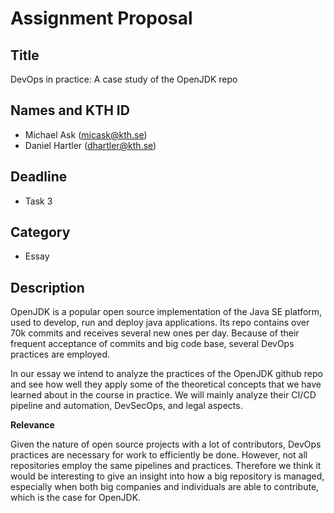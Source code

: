 # Assignment Proposal

## Title

DevOps in practice: A case study of the OpenJDK repo

## Names and KTH ID

  - Michael Ask (micask@kth.se)
  - Daniel Hartler (dhartler@kth.se)

## Deadline

- Task 3

## Category

- Essay

## Description
OpenJDK is a popular open source implementation of the Java SE platform, used to develop, run and deploy java applications. Its repo contains over 70k commits and receives several new ones per day. Because of their frequent acceptance of commits and big code base, several DevOps practices are employed.

In our essay we intend to analyze the practices of the OpenJDK github repo and see how well they apply some of the theoretical concepts that we have learned about in the course in practice. We will mainly analyze their CI/CD pipeline and automation, DevSecOps, and legal aspects.

**Relevance**

Given the nature of open source projects with a lot of contributors, DevOps practices are necessary for work to efficiently be done. However, not all repositories employ the same pipelines and practices. Therefore we think it would be interesting to give an insight into how a big repository is managed, especially when both big companies and individuals are able to contribute, which is the case for OpenJDK.
